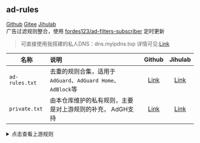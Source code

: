 ## ad-rules

 [Github](https://github.com/Bibaiji/ad-rules)   [Gitee](https://gitee.com/bibaiji/ad-rules)  [Jihulab](https://jihulab.com/Bibaiji/ad-rules)    
广告过滤规则整合，使用 [fordes123/ad-filters-subscriber](https://github.com/fordes123/ad-filters-subscriber) 定时更新
> 可直接使用我搭建的私人DNS：dns.myipdns.top 详情可见:[Link](https://zhuanlan.zhihu.com/p/621449144) </br>


| 名称            | 说明                                                                   |                                       Github                                       |                                                Jihulab                                                 |
|---------------|:---------------------------------------------------------------------|:----------------------------------------------------------------------------------:|:------------------------------------------------------------------------------------------------------:|
| `ad-rules.txt`     | 去重的规则合集，适用于 `AdGuard`、`AdGuard Home`、`AdBlock`等  |                                                           [Link](https://raw.githubusercontent.com/Bibaiji/ad-rules/main/rule/ad-rules.txt)        |                                                         [Link](https://jihulab.com/Bibaiji/ad-rules/-/raw/main/rule/ad-rules.txt)                    |                                                                                                       
| `private.txt` | 由本仓库维护的私有规则，主要是对上游规则的补充， AdGH支持                                                 |                                             [Link](https://raw.githubusercontent.com/Bibaiji/ad-rules/main/rule/local-rule.txt) |                                                             [Link](https://jihulab.com/Bibaiji/ad-rules/-/raw/main/rule/local-rule.txt) |                                                                        

<details>
<summary>点击查看上游规则</summary>
<ul>
    <li><a href="https://big.oisd.nl/">Oisd Big</a></li>
    <li><a href="https://nsfw.oisd.nl/">Oisd Nfsw</a></li>
    <li><a href="https://anti-ad.net/easylist.txt">anti-AD</a></li>
    <li><a href="https://cdn.jsdelivr.net/gh/banbendalao/ADgk@master/ADgk.txt">ADgk</a></li>
    <li><a href="https://raw.gitmirror.com/lingeringsound/10007/main/adb.txt">10007</a></li>
    <li><a href="https://github.com/TG-Twilight/AWAvenue-Adblock-Rule">AWAvenue-Adblock-Rule</a></li>
    <li><a href="https://adaway.org/hosts.txt">Adaway</a></li>
    <li><a href="https://github.com/rentianyu/Ad-set-hosts">Ad-set-hosts</a></li>
    <li><a href="https://github.com/Cats-Team/AdRules">Cats-Team</a></li>
    <li><a href="https://www.xlxbk.cn/s/glgz/">xlxbk</a></li>
    <li><a href="https://jihulab.com/qq5460168/5460">qq5460168</a></li>
</ul>
</details>
